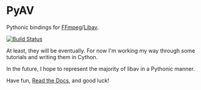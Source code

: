 PyAV
====

Pythonic bindings for [FFmpeg][ffmpeg]/[Libav][libav].

[ffmpeg]: http://ffmpeg.org/
[libav]: http://libav.org/

[![Build Status](https://secure.travis-ci.org/mikeboers/PyAV.png?branch=master)](https://travis-ci.org/mikeboers/PyAV)

At least, they will be eventually. For now I'm working my way through some tutorials and writing them in Cython.

In the future, I hope to represent the majority of libav in a Pythonic manner.

Have fun, [Read the Docs](http://mikeboers.github.io/PyAV/), and good luck!
